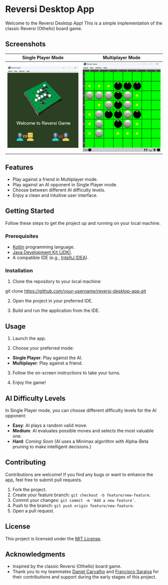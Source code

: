 # Reversi Desktop App

Welcome to the Reversi Desktop App! This is a simple implementation of the classic Reversi (Othello) board game.

## Screenshots

| Single Player Mode                                        | Multiplayer Mode                                |
|-----------------------------------------------------------|-------------------------------------------------|
| ![Initial Menu Screenshot](/docs/images/initial-menu.png) | ![In Game Screenshot](/docs/images/in-game.png) |

## Features

- Play against a friend in Multiplayer mode.
- Play against an AI opponent in Single Player mode.
- Choose between different AI difficulty levels.
- Enjoy a clean and intuitive user interface.

## Getting Started

Follow these steps to get the project up and running on your local machine.

### Prerequisites

- [Kotlin](https://kotlinlang.org/) programming language.
- [Java Development Kit (JDK)](https://www.oracle.com/java/technologies/javase-downloads.html).
- A compatible IDE (e.g., [IntelliJ IDEA](https://www.jetbrains.com/idea/)).

### Installation

1. Clone the repository to your local machine:

git clone https://github.com/your-username/reversi-desktop-app.git

2. Open the project in your preferred IDE.

3. Build and run the application from the IDE.

## Usage

1. Launch the app.

2. Choose your preferred mode:
- **Single Player**: Play against the AI.
- **Multiplayer**: Play against a friend.

3. Follow the on-screen instructions to take your turns.

4. Enjoy the game!

## AI Difficulty Levels

In Single Player mode, you can choose different difficulty levels for the AI opponent:

- **Easy**: AI plays a random valid move.
- **Medium**: AI evaluates possible moves and selects the most valuable one.
- **Hard**: *Coming Soon*
  (AI uses a Minimax algorithm with Alpha-Beta pruning to make intelligent decisions.)

## Contributing

Contributions are welcome! If you find any bugs or want to enhance the app, feel free to submit pull requests.

1. Fork the project.
2. Create your feature branch: `git checkout -b feature/new-feature`.
3. Commit your changes: `git commit -m 'Add a new feature'`.
4. Push to the branch: `git push origin feature/new-feature`.
5. Open a pull request.

## License

This project is licensed under the [MIT License](LICENSE).

## Acknowledgments

- Inspired by the classic Reversi (Othello) board game.
- Thank you to my teammates [Daniel Carvalho](https://github.com/daniel-m-carvalho) 
and [Francisco Saraiva](https://github.com/saraiva22) for their contributions and 
support during the early stages of this project.
